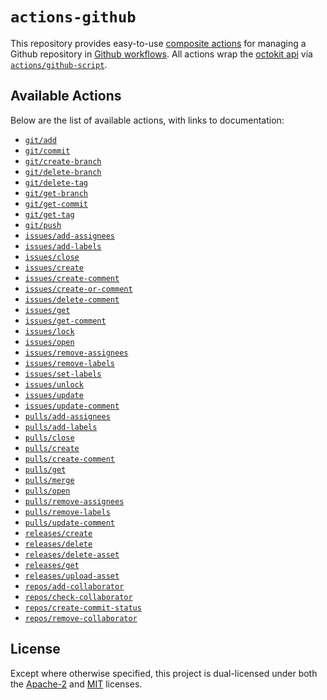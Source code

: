 # `actions-github`

This repository provides easy-to-use [composite actions] for managing a Github
repository in [Github workflows]. All actions wrap the [octokit api] via
[`actions/github-script`][github-script].

## Available Actions

Below are the list of available actions, with links to documentation:

* [`git/add`](docs/git-add.md)
* [`git/commit`](docs/git-commit.md)
* [`git/create-branch`](docs/git-create-branch.md)
* [`git/delete-branch`](docs/git-delete-branch.md)
* [`git/delete-tag`](docs/git-delete-tag.md)
* [`git/get-branch`](docs/git-get-branch.md)
* [`git/get-commit`](docs/git-get-commit.md)
* [`git/get-tag`](docs/git-get-tag.md)
* [`git/push`](docs/git-push.md)
* [`issues/add-assignees`](docs/issues-add-assignees.md)
* [`issues/add-labels`](docs/issues-add-labels.md)
* [`issues/close`](docs/issues-close.md)
* [`issues/create`](docs/issues-create.md)
* [`issues/create-comment`](docs/issues-create-comment.md)
* [`issues/create-or-comment`](docs/issues-create-or-comment.md)
* [`issues/delete-comment`](docs/issues-delete-comment.md)
* [`issues/get`](docs/issues-get.md)
* [`issues/get-comment`](docs/issues-get-comment.md)
* [`issues/lock`](docs/issues-lock.md)
* [`issues/open`](docs/issues-open.md)
* [`issues/remove-assignees`](docs/issues-remove-assignees.md)
* [`issues/remove-labels`](docs/issues-remove-labels.md)
* [`issues/set-labels`](docs/issues-set-labels.md)
* [`issues/unlock`](docs/issues-unlock.md)
* [`issues/update`](docs/issues-update.md)
* [`issues/update-comment`](docs/issues-update-comment.md)
* [`pulls/add-assignees`](docs/pulls-add-assignees.md)
* [`pulls/add-labels`](docs/pulls-add-labels.md)
* [`pulls/close`](docs/pulls-close.md)
* [`pulls/create`](docs/pulls-create.md)
* [`pulls/create-comment`](docs/pulls-create-comment.md)
* [`pulls/get`](docs/pulls-get.md)
* [`pulls/merge`](docs/pulls-merge.md)
* [`pulls/open`](docs/pulls-open.md)
* [`pulls/remove-assignees`](docs/pulls-remove-assignees.md)
* [`pulls/remove-labels`](docs/pulls-remove-labels.md)
* [`pulls/update-comment`](docs/pulls-update-comment.md)
* [`releases/create`](docs/releases-create.md)
* [`releases/delete`](docs/releases-delete.md)
* [`releases/delete-asset`](docs/releases-delete-asset.md)
* [`releases/get`](docs/releases-get.md)
* [`releases/upload-asset`](docs/releases-upload-asset.md)
* [`repos/add-collaborator`](docs/repos-add-collaborator.md)
* [`repos/check-collaborator`](docs/repos-check-collaborator.md)
* [`repos/create-commit-status`](docs/repos-create-commit-status.md)
* [`repos/remove-collaborator`](docs/repos-remove-collaborator.md)

## License

Except where otherwise specified, this project is dual-licensed under both the
[Apache-2] and [MIT] licenses.

[Apache-2]: https://opensource.org/license/apache-2-0/
[MIT]: http://opensource.org/licenses/MIT/
[composite actions]: https://docs.github.com/en/actions/creating-actions/creating-a-composite-action
[octokit api]: https://octokit.github.io/rest.js/v20
[Github workflows]: https://docs.github.com/en/actions/using-workflows
[github-script]: https://github.com/actions/github-script
